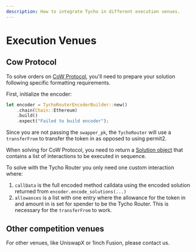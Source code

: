 ```yaml
---
description: How to integrate Tycho in different execution venues.
---
```


# Execution Venues

## Cow Protocol

To solve orders on [CoW Protocol](https://docs.cow.fi/cow-protocol/tutorials/solvers), you'll need to prepare your solution following specific formatting requirements.

First, initialize the encoder:

```rust
let encoder = TychoRouterEncoderBuilder::new()
    .chain(Chain::Ethereum)
    .build()
    .expect("Failed to build encoder");
```

Since you are not passing the `swapper_pk`, the `TychoRouter` will use a `transferFrom` to transfer the token in as opposed to using permit2.

When solving for CoW Protocol, you need to return a [Solution object](https://docs.cow.fi/cow-protocol/reference/core/auctions/schema#solutions-output) that contains a list of interactions to be executed in sequence.

To solve with the Tycho Router you only need one custom interaction where:

1. `callData` is the full encoded method calldata using the encoded solution returned from `encoder.encode_solutions(...)`&#x20;
2. `allowances` is a list with one entry where the allowance for the token in and amount in is set for spender to be the Tycho Router. This is necessary for the `transferFrom` to work.

## Other competition venues

For other venues, like UniswapX or 1inch Fusion, please contact us.
